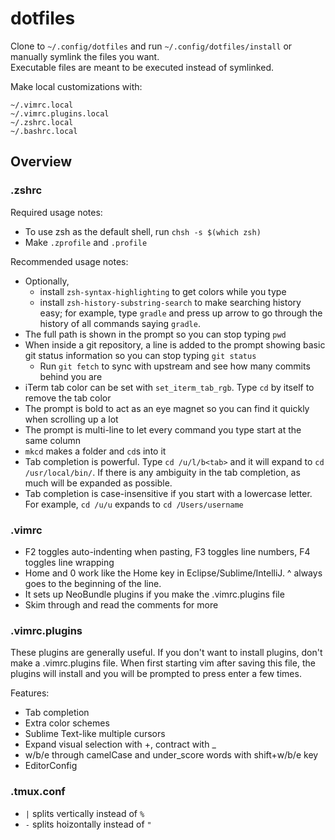 # dotfiles

Clone to `~/.config/dotfiles` and run `~/.config/dotfiles/install` or manually symlink the files you want.  
Executable files are meant to be executed instead of symlinked.

Make local customizations with:

    ~/.vimrc.local
    ~/.vimrc.plugins.local
    ~/.zshrc.local
    ~/.bashrc.local

## Overview

### .zshrc

Required usage notes:

 * To use zsh as the default shell, run `chsh -s $(which zsh)`
 * Make `.zprofile` and `.profile`


Recommended usage notes:

 * Optionally,
    * install `zsh-syntax-highlighting` to get colors while you type
    * install `zsh-history-substring-search` to make searching history easy; for example, type `gradle` and press up arrow to go through the history of all commands saying `gradle`.
 * The full path is shown in the prompt so you can stop typing `pwd`
 * When inside a git repository, a line is added to the prompt showing basic git status information so you can stop typing `git status`
    * Run `git fetch` to sync with upstream and see how many commits behind you are
 * iTerm tab color can be set with `set_iterm_tab_rgb`. Type `cd` by itself to remove the tab color
 * The prompt is bold to act as an eye magnet so you can find it quickly when scrolling up a lot
 * The prompt is multi-line to let every command you type start at the same column
 * `mkcd` makes a folder and `cd`s into it
 * Tab completion is powerful. Type `cd /u/l/b<tab>` and it will expand to `cd /usr/local/bin/`. If there is any ambiguity in the tab completion, as much will be expanded as possible.
 * Tab completion is case-insensitive if you start with a lowercase letter. For example, `cd /u/u` expands to `cd /Users/username`


### .vimrc

 * F2 toggles auto-indenting when pasting, F3 toggles line numbers, F4 toggles line wrapping
 * Home and 0 work like the Home key in Eclipse/Sublime/IntelliJ. ^ always goes to the beginning of the line.
 * It sets up NeoBundle plugins if you make the .vimrc.plugins file
 * Skim through and read the comments for more

### .vimrc.plugins

These plugins are generally useful. If you don't want to install plugins, don't make a .vimrc.plugins file. When first starting vim after saving this file, the plugins will install and you will be prompted to press enter a few times.

Features:

 * Tab completion
 * Extra color schemes
 * Sublime Text-like multiple cursors
 * Expand visual selection with +, contract with _
 * w/b/e through camelCase and under_score words with shift+w/b/e key
 * EditorConfig

### .tmux.conf

 * `|` splits vertically instead of `%`
 * `-` splits hoizontally instead of `"`

